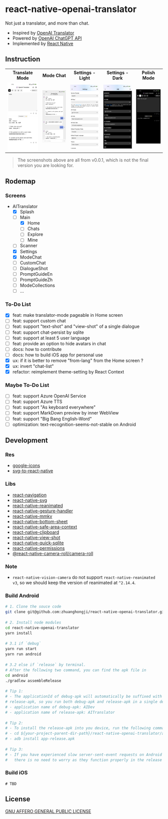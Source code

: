 # react-native-openai-translator

Not just a translator, and more than chat.

- Inspired by [OpenAI Translator](https://github.com/yetone/openai-translator)
- Powered by [OpenAI ChatGPT API](https://platform.openai.com/docs/api-reference)
- Implemented by [React Native](https://reactnative.dev/)

## Instruction

<table>
  <tr>
    <th>Translate Mode</th>
    <th>Mode Chat</th>
    <th>Settings - Light</th>
    <th>Settings - Dark</th>
    <th>Polish Mode</th>
  </tr>

  <tr>
    <td>
      <img 
        src="./docs/screenshots/v0.0.1_1.jpeg" 
        title="The special case of translate English Word into Chinese" 
      />
    </td>
    <td>
      <img 
        src="./docs/screenshots/v0.0.1_2.jpeg"
        title="You can chat continuously with every mode in Home screen"  
      />
    </td>
    <td>
      <img 
        src="./docs/screenshots/v0.0.1_3.jpeg"
        title="Settings - Light"
      />
    </td>
    <td>
      <img 
        src="./docs/screenshots/v0.0.1_4.jpeg"
        title="Settings - Dark"
      />
    </td>
    <td>
      <img 
        src="./docs/screenshots/v0.0.1_5.jpeg"
        title="Polish Mode"
      />
    </td>
  </tr>
</table>

> The screenshots above are all from v0.0.1, which is not the final version you are looking for.

## Rodemap

### Screens

- AITranslator
  - [x] Splash
  - [ ] Main
    - [x] Home
    - [ ] Chats
    - [ ] Explore
    - [ ] Mine
  - [ ] Scanner
  - [x] Settings
  - [x] ModeChat
  - [ ] CustomChat
  - [ ] DialogueShot
  - [ ] PromptGuideEn
  - [ ] PromptGuideZh
  - [ ] ModeCollections
  - [ ] ...

### To-Do List

- [x] feat: make translator-mode pageable in Home screen
- [ ] feat: support custom chat
- [ ] feat: support "text-shot" and "view-shot" of a single dialogue
- [ ] feat: support chat-persist by sqlite
- [ ] feat: support at least 5 user language
- [ ] feat: provide an option to hide avatars in chat
- [ ] docs: how to contribute
- [ ] docs: how to build iOS app for personal use
- [x] ux: if it is better to remove "from-lang" from the Home screen ?
- [x] ux: invert "chat-list"
- [x] refactor: reimplement theme-setting by React Context

### Maybe To-Do List

- [ ] feat: support Azure OpenAI Service
- [ ] feat: support Azure TTS
- [ ] feat: support "As keyboard everywhere"
- [ ] feat: support MarkDown preview by inner WebView
- [ ] feat: support "Big Bang English-Word"
- [ ] optimization: text-recognition-seems-not-stable on Android

## Development

### Res

- [google-icons](https://fonts.google.com/icons?icon.style=Rounded)
- [svg-to-react-native](https://transform.tools/svg-to-react-native)

### Libs

- [react-navigation](https://reactnavigation.org)
- [react-native-svg](https://github.com/software-mansion/react-native-svg)
- [react-native-reanimated](https://docs.swmansion.com/react-native-reanimated/docs/)
- [react-native-gesture-handler](https://docs.swmansion.com/react-native-gesture-handler/docs/)
- [react-native-mmkv](https://github.com/mrousavy/react-native-mmkv)
- [react-native-bottom-sheet](https://gorhom.github.io/react-native-bottom-sheet/)
- [react-native-safe-area-context](https://github.com/th3rdwave/react-native-safe-area-context)
- [react-native-clipboard](https://github.com/react-native-clipboard/clipboard)
- [react-native-view-shot](https://github.com/gre/react-native-view-shot)
- [react-native-quick-sqlite](https://github.com/margelo/react-native-quick-sqlite)
- [react-native-permissions](https://github.com/zoontek/react-native-permissions#readme)
- [@react-native-camera-roll/camera-roll](https://github.com/react-native-cameraroll/react-native-cameraroll)

### Note

- `react-native-vision-camera` do not support `react-native-reanimated v3`, so we should keep the version of reanimated at `^2.14.4`.

### Build Android

```bash
# 1. Clone the souce code
git clone git@github.com:zhuanghongji/react-native-openai-translator.git

# 2. Install node modules
cd react-native-openai-translator
yarn install

# 3.1 if `debug`
yarn run start
yarn run android

# 3.2 else if `release` by terminal.
# After the following two command, you can find the apk file in
cd android
./gradlew assembleRelease

# Tip 1:
# - The applicationId of debug-apk will automatically be suffixed with `.dev` from that of the
# release-apk, so you run both debug-apk and release-apk in a single device.
# - application name of debug-apk: AIDev
# - application name of release-apk: AITranslator

# Tip 2:
# - To install the release-apk into you device, run the following commands:
# - cd ${your-project-parent-dir-path}/react-native-openai-translator/android/app/build/outputs/apk/release
# - adb install app-release.apk

# Tip 3:
# - If you have experienced slow server-sent-event requests on Android during debugging,
#   there is no need to worry as they function properly in the release version.
```

### Build iOS

```shell
# TBD
```

## License

[GNU AFFERO GENERAL PUBLIC LICENSE](./LICENSE)
